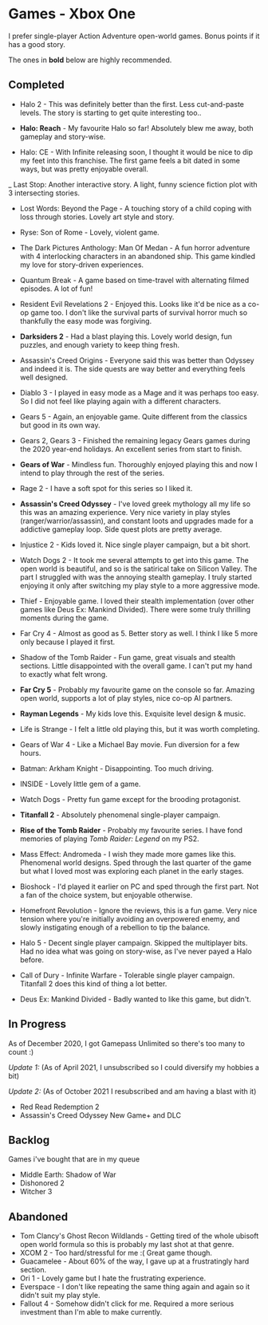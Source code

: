 # Games - Xbox One

I prefer single-player Action Adventure open-world games. Bonus points if it has
a good story.

The ones in **bold** below are highly recommended.

## Completed

  - Halo 2 - This was definitely better than the first. Less cut-and-paste
  levels. The story is starting to get quite interesting too..

  - **Halo: Reach** - My favourite Halo so far! Absolutely blew me away, both
  gameplay and story-wise.

  - Halo: CE - With Infinite releasing soon, I thought it would be nice to dip
  my feet into this franchise. The first game feels a bit dated in some ways,
  but was pretty enjoyable overall.
  
  _ Last Stop: Another interactive story. A light, funny science fiction plot
  with 3 intersecting stories.

  - Lost Words: Beyond the Page - A touching story of a child coping with loss
  through stories. Lovely art style and story.

  - Ryse: Son of Rome - Lovely, violent game.

  - The Dark Pictures Anthology: Man Of Medan - A fun horror adventure with 4
  interlocking characters in an abandoned ship. This game kindled my love for
  story-driven experiences.

  - Quantum Break - A  game based on time-travel with alternating filmed
  episodes. A lot of fun!

  - Resident Evil Revelations 2 - Enjoyed this. Looks like it'd be nice as a
  co-op game too. I don't like the survival parts of survival horror much so
  thankfully the easy mode was forgiving.

  - **Darksiders 2** - Had a blast playing this. Lovely world design, fun 
  puzzles, and enough variety to keep thing fresh.
  
  - Assassin's Creed Origins - Everyone said this was better than Odyssey and
  indeed it is. The side quests are way better and everything feels well
  designed.

  - Diablo 3 - I played in easy mode as a Mage and it was perhaps too easy. So
  I did not feel like playing again with a different characters.

  - Gears 5 - Again, an enjoyable game. Quite different from the classics but
    good in its own way.

  - Gears 2, Gears 3 - Finished the remaining legacy Gears games during the 2020 
  year-end holidays. An excellent series from start to finish.
  
  - **Gears of War** - Mindless fun. Thoroughly enjoyed playing this and now I
  intend to play through the rest of the series.

  - Rage 2 - I have a soft spot for this series so I liked it.

  - **Assassin's Creed Odyssey** - I've loved greek mythology all my life so
  this was an amazing experience. Very nice variety in play styles
  (ranger/warrior/assassin), and constant loots and upgrades made for a
  addictive gameplay loop. Side quest plots are pretty average.

  - Injustice 2 - Kids loved it. Nice single player campaign, but a bit short.
  
  - Watch Dogs 2 - It took me several attempts to get into this game. The open
world is beautiful, and so is the satirical take on Silicon Valley. The part I
struggled with was the annoying stealth gameplay. I truly started enjoying it
only after switching my play style to a more aggressive mode.

  - Thief - Enjoyable game. I loved their stealth implementation (over other
    games like Deus Ex: Mankind Divided). There were some truly thrilling
    moments during the game.
  
  - Far Cry 4 - Almost as good as 5. Better story as well. I think I like 5 more
    only because I played it first.
  
  - Shadow of the Tomb Raider - Fun game, great visuals and stealth sections.
    Little disappointed with the overall game. I can't put my hand to exactly
    what felt wrong.

  - **Far Cry 5** - Probably my favourite game on the console so far. Amazing
    open world, supports a lot of play styles, nice co-op AI partners.

  - **Rayman Legends** - My kids love this. Exquisite level design & music.
  
  - Life is Strange - I felt a little old playing this, but it was worth completing.

  - Gears of War 4 - Like a Michael Bay movie. Fun diversion for a few hours.

  - Batman: Arkham Knight - Disappointing. Too much driving.

  - INSIDE - Lovely little gem of a game.

  - Watch Dogs - Pretty fun game except for the brooding protagonist.
  
  - **Titanfall 2** - Absolutely phenomenal single-player campaign.
  
  - **Rise of the Tomb Raider** - Probably my favourite series. I have fond
    memories of playing *Tomb Raider: Legend* on my PS2.
  
  - Mass Effect: Andromeda - I wish they made more games like this. Phenomenal
    world designs. Sped through the last quarter of the game but what I loved
    most was exploring each planet in the early stages.

  - Bioshock - I'd played it earlier on PC and sped through the first part. Not
    a fan of the choice system, but enjoyable otherwise.

  - Homefront Revolution - Ignore the reviews, this is a fun game. Very nice
    tension where you're initially avoiding an overpowered enemy, and slowly
    instigating enough of a rebellion to tip the balance.

  - Halo 5 - Decent single player campaign. Skipped the multiplayer bits. Had no
    idea what was going on story-wise, as I've never payed a Halo before.

  - Call of Dury - Infinite Warfare - Tolerable single player campaign.
    Titanfall 2 does this kind of thing a lot better.

  - Deus Ex: Mankind Divided - Badly wanted to like this game, but didn't.


## In Progress

As of December 2020, I got Gamepass Unlimited so there's too many to count :)

*Update 1:* (As of April 2021, I unsubscribed so I could diversify my hobbies a bit)

*Update 2:* (As of October 2021 I resubscribed and am having a blast with it)

  - Red Read Redemption 2
  - Assassin's Creed Odyssey New Game+ and DLC

## Backlog

Games i've bought that are in my queue

  - Middle Earth: Shadow of War
  - Dishonored 2
  - Witcher 3

## Abandoned

  - Tom Clancy's Ghost Recon Wildlands - Getting tired of the whole ubisoft 
    open world formula so this is probably my last shot at that genre.
  - XCOM 2 - Too hard/stressful for me :( Great game though.
  - Guacamelee - About 60% of the way, I gave up at a frustratingly hard section.
  - Ori 1 - Lovely  game but I hate the frustrating experience.
  - Everspace - I don't like repeating the same thing again and again so it
  didn't suit my play style.
  - Fallout 4 - Somehow didn't click for me. Required a more serious investment
  than I'm able to make currently.
